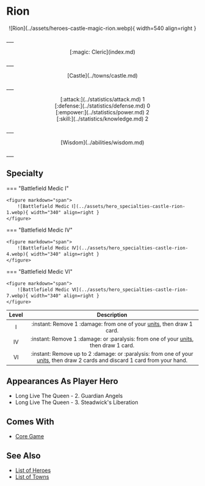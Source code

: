 # Rion

<p style="text-align: center;" markdown>![Rion](../assets/heroes-castle-magic-rion.webp){ width=540 align=right }</p>
___
<p style="text-align: center;" markdown>[:magic: Cleric](index.md)</p>
___
<p style="text-align: center;" markdown>[Castle](../towns/castle.md)</p>
___

<p style="text-align: center;" markdown>[:attack:](../statistics/attack.md)&nbsp;1</br>[:defense:](../statistics/defense.md)&nbsp;0</br>[:empower:](../statistics/power.md)&nbsp;2</br>[:skill:](../statistics/knowledge.md)&nbsp;2</p>
___
<p style="text-align: center;" markdown>[Wisdom](../abilities/wisdom.md)</p>
___

## Specialty

=== "Battlefield Medic Ⅰ"

    <figure markdown="span">
        ![Battlefield Medic Ⅰ](../assets/hero_specialties-castle-rion-1.webp){ width="340" align=right }
    </figure>

=== "Battlefield Medic Ⅳ"

    <figure markdown="span">
        ![Battlefield Medic Ⅳ](../assets/hero_specialties-castle-rion-4.webp){ width="340" align=right }
    </figure>

=== "Battlefield Medic Ⅵ"

    <figure markdown="span">
        ![Battlefield Medic Ⅵ](../assets/hero_specialties-castle-rion-7.webp){ width="340" align=right }
    </figure>


| Level | Description |
| :---: | :---: |
| Ⅰ | :instant: Remove 1 :damage: from one of your [units](../units/index.md), then draw 1 card. |
| Ⅳ | :instant: Remove 1 :damage: or :paralysis: from one of your [units](../units/index.md), then draw 1 card. |
| Ⅵ | :instant: Remove up to 2 :damage: or :paralysis: from one of your [units](../units/index.md), then draw 2 cards and discard 1 card from your hand. |


## Appearances As Player Hero

- Long Live The Queen - 2. Guardian Angels
- Long Live The Queen - 3. Steadwick's Liberation


## Comes With

- [Core Game](../content/core_game.md)


## See Also

- [List of Heroes](index.md)
- [List of Towns](../towns/index.md)

